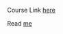 Course Link [here](https://www.coursera.org/learn/learning-how-to-learn/home/week/1)

Read [me](https://www.coursera.org/learn/learning-how-to-learn/resources/BbyV4)